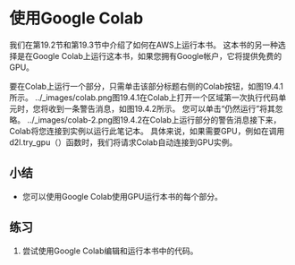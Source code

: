 

<!--
 * @version:
 * @Author:  StevenJokes https://github.com/StevenJokes
 * @Date: 2020-07-07 13:10:33
 * @LastEditors:  StevenJokes https://github.com/StevenJokes
 * @LastEditTime: 2020-07-07 13:12:27
 * @Description:
 * @TODO::
 * @Reference:http://preview.d2l.ai/d2l-en/PR-1111/chapter_appendix-tools-for-deep-learning/colab.html
-->

# 使用Google Colab

我们在第19.2节和第19.3节中介绍了如何在AWS上运行本书。 这本书的另一种选择是在Google Colab上运行这本书，如果您拥有Google帐户，它将提供免费的GPU。

要在Colab上运行一个部分，只需单击该部分标题右侧的Colab按钮，如图19.4.1所示。
   ../_images/colab.png图19.4.1在Colab上打开一个区域第一次执行代码单元时，您将收到一条警告消息，如图19.4.2所示。 您可以单击“仍然运行”将其忽略。
   ../_images/colab-2.png图19.4.2在Colab上运行部分的警告消息接下来，Colab将您连接到实例以运行此笔记本。 具体来说，如果需要GPU，例如在调用d2l.try_gpu（）函数时，我们将请求Colab自动连接到GPU实例。

## 小结
* 您可以使用Google Colab使用GPU运行本书的每个部分。

## 练习

1. 尝试使用Google Colab编辑和运行本书中的代码。

